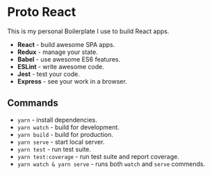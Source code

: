 # Proto React
This is my personal Boilerplate I use to build React apps.

- __React__ - build awesome SPA apps.
- __Redux__ - manage your state.
- __Babel__ - use awesome ES6 features.
- __ESLint__ - write awesome code.
- __Jest__ - test your code.
- __Express__ - see your work in a browser.

## Commands
- `yarn` - install dependencies.
- `yarn watch` - build for development.
- `yarn build` - build for production.
- `yarn serve` - start local server.
- `yarn test` - run test suite.
- `yarn test:coverage` - run test suite and report coverage.
- `yarn watch & yarn serve` - runs both `watch` and `serve` commends.
